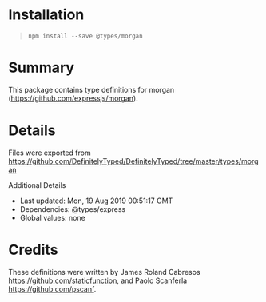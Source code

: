 # Installation
> `npm install --save @types/morgan`

# Summary
This package contains type definitions for morgan (https://github.com/expressjs/morgan).

# Details
Files were exported from https://github.com/DefinitelyTyped/DefinitelyTyped/tree/master/types/morgan

Additional Details
 * Last updated: Mon, 19 Aug 2019 00:51:17 GMT
 * Dependencies: @types/express
 * Global values: none

# Credits
These definitions were written by James Roland Cabresos <https://github.com/staticfunction>, and Paolo Scanferla <https://github.com/pscanf>.
